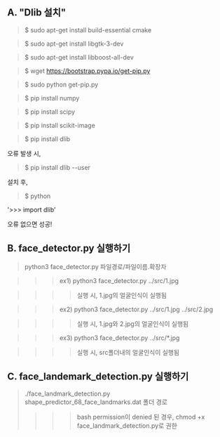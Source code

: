 ## A. "Dlib 설치"
> $ sudo apt-get install build-essential cmake

> $ sudo apt-get install libgtk-3-dev

> $ sudo apt-get install libboost-all-dev

> $ wget https://bootstrap.pypa.io/get-pip.py

> $ sudo python get-pip.py

> $ pip install numpy

> $ pip install scipy

> $ pip install scikit-image

> $ pip install dlib

오류 발생 시,

> $ pip install dlib --user

설치 후,

> $ python

'>>> import dlib'

오류 없으면 성공!


## B. face_detector.py 실행하기
> python3 face_detector.py 파일경로/파일이름.확장자

>>> ex1) python3 face_detector.py ../src/1.jpg

>>>> 실행 시, 1.jpg의 얼굴인식이 실행됨

>>> ex2) python3 face_detector.py ../src/1.jpg ../src/2.jpg  

>>>> 실행 시, 1.jpg와 2.jpg의 얼굴인식이 실행됨

>>> ex3) python3 face_detector.py ../src/*.jpg 

>>>> 실행 시, src폴더내의 얼굴인식이 실행됨


## C. face_landemark_detection.py 실행하기
> ./face_landmark_detection.py shape_predictor_68_face_landmarks.dat 폴더 경로
>>>> bash permission이 denied 된 경우,
>>>> chmod +x face_landmark_detection.py로 권한 
